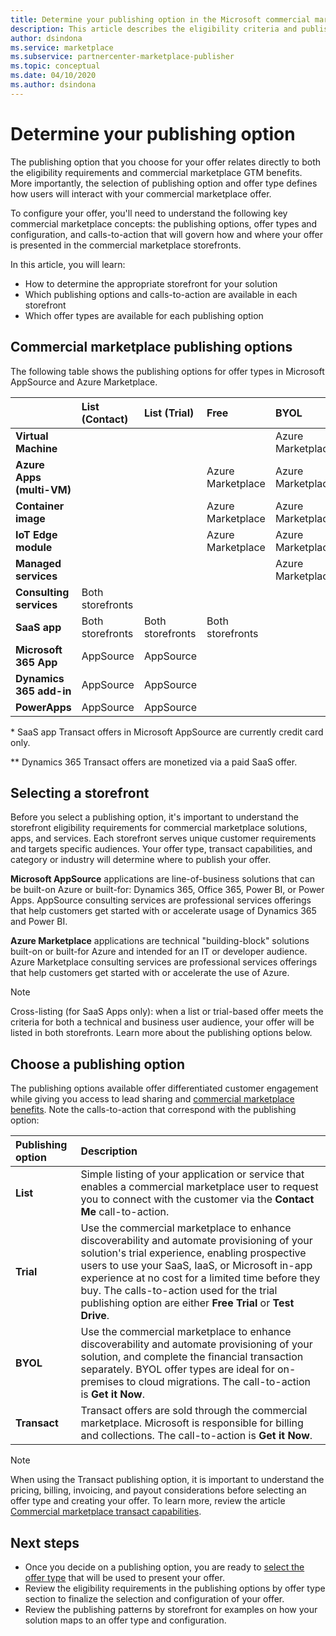 ```yaml
---
title: Determine your publishing option in the Microsoft commercial marketplace storefronts 
description: This article describes the eligibility criteria and publishing requirements for partners trying to understand how to publish apps to Microsoft AppSource and Azure Marketplace.
author: dsindona
ms.service: marketplace
ms.subservice: partnercenter-marketplace-publisher
ms.topic: conceptual
ms.date: 04/10/2020
ms.author: dsindona
---
```


# Determine your publishing option

The publishing option that you choose for your offer relates directly to both the eligibility requirements and commercial marketplace GTM benefits. More importantly, the selection of publishing option and offer type defines how users will interact with your commercial marketplace offer.

To configure your offer, you'll need to understand the following key commercial marketplace concepts: the publishing options, offer types and configuration, and calls-to-action that will govern how and where your offer is presented in the commercial marketplace storefronts.

In this article, you will learn:

- How to determine the appropriate storefront for your solution
- Which publishing options and calls-to-action are available in each storefront
- Which offer types are available for each publishing option

## Commercial marketplace publishing options

The following table shows the publishing options for offer types in Microsoft AppSource and Azure Marketplace.

|   | **List (Contact)**  | **List (Trial)**  | **Free** | **BYOL** | **Transact**|
| :--------- | :----------- | :------------ | :----------- | :---------- |:---------- |
| **Virtual Machine** |  |  |  | Azure Marketplace |  Azure Marketplace |
| **Azure Apps (multi-VM)** |  |  | Azure Marketplace | Azure Marketplace | Azure Marketplace  |
| **Container image** |  |  | Azure Marketplace | Azure Marketplace |   |
| **IoT Edge module** |  |  | Azure Marketplace | Azure Marketplace |   |
| **Managed services** |  |  |  | Azure Marketplace |   |
| **Consulting services** | Both storefronts |  |  |  |   |
| **SaaS app** | Both storefronts | Both storefronts | Both storefronts |  | Both storefronts* |
| **Microsoft 365 App** | AppSource | AppSource |  |  | AppSource**  |
| **Dynamics 365 add-in** |  AppSource | AppSource |  |  |   |
| **PowerApps** | AppSource |AppSource  |  |  |   |

&#42; SaaS app Transact offers in Microsoft AppSource are currently credit card only.

&#42;&#42; Dynamics 365 Transact offers are monetized via a paid SaaS offer.

## Selecting a storefront

Before you select a publishing option, it's important to understand the storefront eligibility requirements for commercial marketplace solutions, apps, and services. Each storefront serves unique customer requirements and targets specific audiences. Your offer type, transact capabilities, and category or industry will determine where to publish your offer.

**Microsoft AppSource** applications are line-of-business solutions that can be built-on Azure or built-for: Dynamics 365, Office 365, Power BI, or Power Apps. AppSource consulting services are professional services offerings that help customers get started with or accelerate usage of Dynamics 365 and Power BI.

**Azure Marketplace** applications are technical "building-block" solutions built-on or built-for Azure and intended for an IT or developer audience. Azure Marketplace consulting services are professional services offerings that help customers get started with or accelerate the use of Azure.

>[!Note]
>Cross-listing (for SaaS Apps only): when a list or trial-based offer meets the criteria for both a technical and business user audience, your offer will be listed in both storefronts. Learn more about the publishing options below.

## Choose a publishing option

The publishing options available offer differentiated customer engagement while giving you access to lead sharing and [commercial marketplace benefits](https://docs.microsoft.com/azure/marketplace/gtm-your-marketplace-benefits). Note the calls-to-action that correspond with the publishing option:

| **Publishing option**    | **Description**  |
| :------------------- | :-------------------|
| **List** | Simple listing of your application or service that enables a commercial marketplace user to request you to connect with the customer via the **Contact Me** call-to-action. |
| **Trial** | Use the commercial marketplace to enhance discoverability and automate provisioning of your solution's trial experience, enabling prospective users to use your SaaS, IaaS, or Microsoft in-app experience at no cost for a limited time before they buy. The calls-to-action used for the trial publishing option are either **Free Trial** or **Test Drive**. |
| **BYOL** | Use the commercial marketplace to enhance discoverability and automate provisioning of your solution, and complete the financial transaction separately. BYOL offer types are ideal for on-premises to cloud migrations. The call-to-action is **Get it Now**.
| **Transact** | Transact offers are sold through the commercial marketplace. Microsoft is responsible for billing and collections. The call-to-action is **Get it Now**.|

> [!Note]
> When using the Transact publishing option, it is important to understand the pricing, billing, invoicing, and payout considerations before selecting an offer type and creating your offer. To learn more, review the article [Commercial marketplace transact capabilities](./marketplace-commercial-transaction-capabilities-and-considerations.md).

## Next steps

- Once you decide on a publishing option, you are ready to [select the offer type](./publisher-guide-by-offer-type.md) that will be used to present your offer.
- Review the eligibility requirements in the publishing options by offer type section to finalize the selection and configuration of your offer.
- Review the publishing patterns by storefront for examples on how your solution maps to an offer type and configuration.
